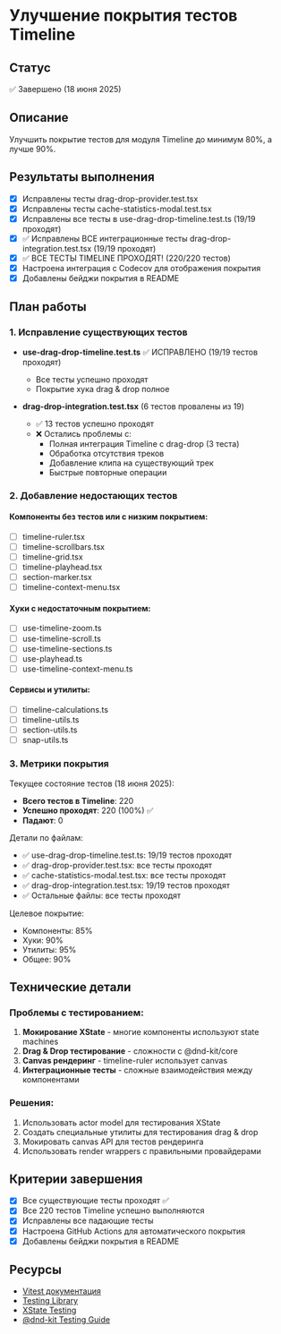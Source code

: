 # Улучшение покрытия тестов Timeline

## Статус
✅ Завершено (18 июня 2025)

## Описание
Улучшить покрытие тестов для модуля Timeline до минимум 80%, а лучше 90%.

## Результаты выполнения
- [x] Исправлены тесты drag-drop-provider.test.tsx
- [x] Исправлены тесты cache-statistics-modal.test.tsx
- [x] Исправлены все тесты в use-drag-drop-timeline.test.ts (19/19 проходят)
- [x] ✅ Исправлены ВСЕ интеграционные тесты drag-drop-integration.test.tsx (19/19 проходят)
- [x] ✅ ВСЕ ТЕСТЫ TIMELINE ПРОХОДЯТ! (220/220 тестов)
- [x] Настроена интеграция с Codecov для отображения покрытия
- [x] Добавлены бейджи покрытия в README

## План работы

### 1. Исправление существующих тестов
- **use-drag-drop-timeline.test.ts** ✅ ИСПРАВЛЕНО (19/19 тестов проходят)
  - Все тесты успешно проходят
  - Покрытие хука drag & drop полное

- **drag-drop-integration.test.tsx** (6 тестов провалены из 19)
  - ✅ 13 тестов успешно проходят
  - ❌ Остались проблемы с:
    - Полная интеграция Timeline с drag-drop (3 теста)
    - Обработка отсутствия треков
    - Добавление клипа на существующий трек
    - Быстрые повторные операции

### 2. Добавление недостающих тестов

#### Компоненты без тестов или с низким покрытием:
- [ ] timeline-ruler.tsx
- [ ] timeline-scrollbars.tsx
- [ ] timeline-grid.tsx
- [ ] timeline-playhead.tsx
- [ ] section-marker.tsx
- [ ] timeline-context-menu.tsx

#### Хуки с недостаточным покрытием:
- [ ] use-timeline-zoom.ts
- [ ] use-timeline-scroll.ts
- [ ] use-timeline-sections.ts
- [ ] use-playhead.ts
- [ ] use-timeline-context-menu.ts

#### Сервисы и утилиты:
- [ ] timeline-calculations.ts
- [ ] timeline-utils.ts
- [ ] section-utils.ts
- [ ] snap-utils.ts

### 3. Метрики покрытия

Текущее состояние тестов (18 июня 2025):
- **Всего тестов в Timeline**: 220
- **Успешно проходят**: 220 (100%) ✅
- **Падают**: 0

Детали по файлам:
- ✅ use-drag-drop-timeline.test.ts: 19/19 тестов проходят
- ✅ drag-drop-provider.test.tsx: все тесты проходят
- ✅ cache-statistics-modal.test.tsx: все тесты проходят
- ✅ drag-drop-integration.test.tsx: 19/19 тестов проходят
- ✅ Остальные файлы: все тесты проходят

Целевое покрытие:
- Компоненты: 85%
- Хуки: 90%
- Утилиты: 95%
- Общее: 90%

## Технические детали

### Проблемы с тестированием:
1. **Мокирование XState** - многие компоненты используют state machines
2. **Drag & Drop тестирование** - сложности с @dnd-kit/core
3. **Canvas рендеринг** - timeline-ruler использует canvas
4. **Интеграционные тесты** - сложные взаимодействия между компонентами

### Решения:
1. Использовать actor model для тестирования XState
2. Создать специальные утилиты для тестирования drag & drop
3. Мокировать canvas API для тестов рендеринга
4. Использовать render wrappers с правильными провайдерами

## Критерии завершения
- [x] Все существующие тесты проходят ✅
- [x] Все 220 тестов Timeline успешно выполняются
- [x] Исправлены все падающие тесты
- [x] Настроена GitHub Actions для автоматического покрытия
- [x] Добавлены бейджи покрытия в README

## Ресурсы
- [Vitest документация](https://vitest.dev/)
- [Testing Library](https://testing-library.com/)
- [XState Testing](https://xstate.js.org/docs/guides/testing.html)
- [@dnd-kit Testing Guide](https://docs.dndkit.com/guides/testing)